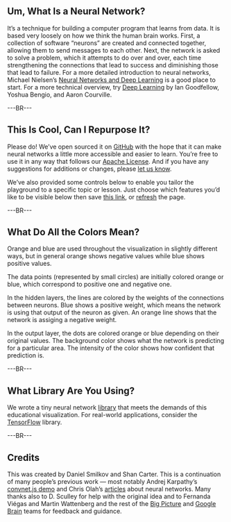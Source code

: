 ## Um, What Is a Neural Network?

It’s a technique for building a computer program that learns from data. It is based very loosely on how we think the human brain works. First, a collection of software “neurons” are created and connected together, allowing them to send messages to each other. Next, the network is asked to solve a problem, which it attempts to do over and over, each time strengthening the connections that lead to success and diminishing those that lead to failure. For a more detailed introduction to neural networks, Michael Nielsen’s [Neural Networks and Deep Learning](http://neuralnetworksanddeeplearning.com/index.html) is a good place to start. For a more technical overview, try [Deep Learning](http://www.deeplearningbook.org/) by Ian Goodfellow, Yoshua Bengio, and Aaron Courville.

---BR---

This Is Cool, Can I Repurpose It?
---------------------------------

Please do! We’ve open sourced it on [GitHub](https://github.com/tensorflow/playground) with the hope that it can make neural networks a little more accessible and easier to learn. You’re free to use it in any way that follows our [Apache License](https://github.com/tensorflow/playground/blob/master/LICENSE). And if you have any suggestions for additions or changes, please [let us know](https://github.com/tensorflow/playground/issues).

We’ve also provided some controls below to enable you tailor the playground to a specific topic or lesson. Just choose which features you’d like to be visible below then save [this link](#), or [refresh](javascript:location.reload();) the page.

---BR---

What Do All the Colors Mean?
----------------------------

Orange and blue are used throughout the visualization in slightly different ways, but in general orange shows negative values while blue shows positive values.

The data points (represented by small circles) are initially colored orange or blue, which correspond to positive one and negative one.

In the hidden layers, the lines are colored by the weights of the connections between neurons. Blue shows a positive weight, which means the network is using that output of the neuron as given. An orange line shows that the network is assiging a negative weight.

In the output layer, the dots are colored orange or blue depending on their original values. The background color shows what the network is predicting for a particular area. The intensity of the color shows how confident that prediction is.

---BR---

What Library Are You Using?
---------------------------

We wrote a tiny neural network [library](https://github.com/tensorflow/playground/blob/master/src/nn.ts) that meets the demands of this educational visualization. For real-world applications, consider the [TensorFlow](https://www.tensorflow.org/) library.

---BR---

Credits
-------

This was created by Daniel Smilkov and Shan Carter. This is a continuation of many people’s previous work — most notably Andrej Karpathy’s [convnet.js demo](http://cs.stanford.edu/people/karpathy/convnetjs/demo/classify2d.html) and Chris Olah’s [articles](http://colah.github.io/posts/2014-03-NN-Manifolds-Topology/) about neural networks. Many thanks also to D. Sculley for help with the original idea and to Fernanda Viégas and Martin Wattenberg and the rest of the [Big Picture](https://research.google.com/bigpicture/) and [Google Brain](https://research.google.com/teams/brain/) teams for feedback and guidance.